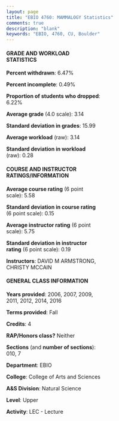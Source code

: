 ```yaml
---
layout: page
title: "EBIO 4760: MAMMALOGY Statistics"
comments: true
description: "blank"
keywords: "EBIO, 4760, CU, Boulder"
--- 
```

<head>
<script src="https://ajax.googleapis.com/ajax/libs/jquery/2.1.3/jquery.min.js"></script>
<script src="https://dl.dropboxusercontent.com/s/pc42nxpaw1ea4o9/highcharts.js?dl=0"></script>
<!-- <script src="../assets/js/highcharts.js"></script> -->
<style type="text/css">@font-face {
	font-family: "Bebas Neue";
	src: url(https://www.filehosting.org/file/details/544349/BebasNeue%20Regular.otf) format("opentype");
	}
	h1.Bebas { 
		font-family: "Bebas Neue", Verdana, Tahoma;
	}
</style>
</head>
<body>
	<div id="container" style="float: right; width: 45%; height: 88%; margin-left: 2.5%; margin-right: 2.5%;"></div>
	<script language="JavaScript">
		$(document).ready(function() {
		var chart = {type: 'column'};
		var title = {text: 'Grade Distribution'};
		var xAxis = {categories: ['A','B','C','D','F'],crosshair: true};
		var yAxis = {min: 0,title: {text: 'Percentage'}};
		var tooltip = {headerFormat: '<center><b><span style="font-size:20px">{point.key}</span></b></center>',
		               pointFormat: '<td style="padding:0"><b>{point.y:.1f}%</b></td>',
		               footerFormat: '</table>',shared: true,useHTML: true};
		var plotOptions = {column: {pointPadding: 0.0,borderWidth: 0}};  
		var credits = {enabled: false};var series= [{name: 'Percent',data: [41.03,36.92,19.49,1.03,1.54,]}];
		var json = {};
		json.chart = chart;
		json.title = title;
		json.tooltip = tooltip;
		json.xAxis = xAxis;
		json.yAxis = yAxis;  
		json.series = series;
		json.plotOptions = plotOptions;  
		json.credits = credits;
		$('#container').highcharts(json);
	});
	</script>
</body>
			   
#### GRADE AND WORKLOAD STATISTICS

**Percent withdrawn**: 6.47%

**Percent incomplete**: 0.49%

**Proportion of students who dropped**: 6.22%

**Average grade** (4.0 scale): 3.14

**Standard deviation in grades**: 15.99

**Average workload** (raw): 3.14

**Standard deviation in workload** (raw): 0.28

#### COURSE AND INSTRUCTOR RATINGS/INFORMATION

**Average course rating** (6 point scale): 5.58

**Standard deviation in course rating** (6 point scale): 0.15

**Average instructor rating** (6 point scale): 5.75

**Standard deviation in instructor rating** (6 point scale): 0.19

**Instructors**: DAVID M ARMSTRONG, CHRISTY MCCAIN

#### GENERAL CLASS INFORMATION

**Years provided**: 2006, 2007, 2009, 2011, 2012, 2014, 2016

**Terms provided**: Fall

**Credits**: 4

**RAP/Honors class?** Neither

**Sections** (and **number of sections**): 010, 7

**Department**: EBIO

**College**: College of Arts and Sciences

**A&S Division**: Natural Science

**Level**: Upper

**Activity**: LEC - Lecture